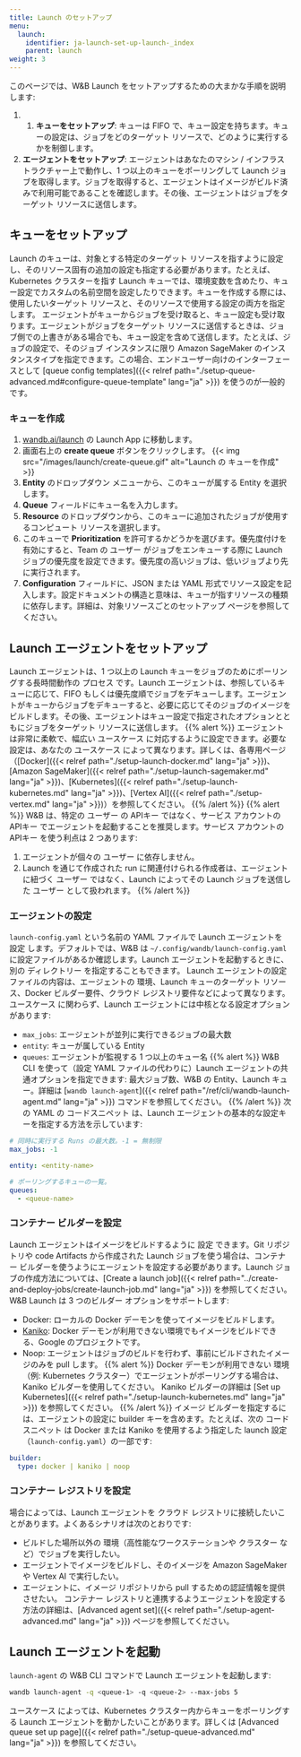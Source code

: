 ```yaml
---
title: Launch のセットアップ
menu:
  launch:
    identifier: ja-launch-set-up-launch-_index
    parent: launch
weight: 3
---
```


このページでは、W&B Launch をセットアップするための大まかな手順を説明します:
1. 1. **キューをセットアップ**: キューは FIFO で、キュー設定を持ちます。キューの設定は、ジョブをどのターゲット リソースで、どのように実行するかを制御します。
2. **エージェントをセットアップ**: エージェントはあなたのマシン / インフラストラクチャー上で動作し、1 つ以上のキューをポーリングして Launch ジョブを取得します。ジョブを取得すると、エージェントはイメージがビルド済みで利用可能であることを確認します。その後、エージェントはジョブをターゲット リソースに送信します。

## キューをセットアップ
Launch のキューは、対象とする特定のターゲット リソースを指すように設定し、そのリソース固有の追加の設定も指定する必要があります。たとえば、Kubernetes クラスターを指す Launch キューでは、環境変数を含めたり、キュー設定でカスタムの名前空間を設定したりできます。キューを作成する際には、使用したいターゲット リソースと、そのリソースで使用する設定の両方を指定します。
エージェントがキューからジョブを受け取ると、キュー設定も受け取ります。エージェントがジョブをターゲット リソースに送信するときは、ジョブ側での上書きがある場合でも、キュー設定を含めて送信します。たとえば、ジョブの設定で、そのジョブ インスタンスに限り Amazon SageMaker のインスタンスタイプを指定できます。この場合、エンドユーザー向けのインターフェースとして [queue config templates]({{< relref path="./setup-queue-advanced.md#configure-queue-template" lang="ja" >}}) を使うのが一般的です。 

### キューを作成
1. [wandb.ai/launch](https://wandb.ai/launch) の Launch App に移動します。 
2. 画面右上の **create queue** ボタンをクリックします。 
{{< img src="/images/launch/create-queue.gif" alt="Launch の キューを作成" >}}
3. **Entity** のドロップダウン メニューから、このキューが属する Entity を選択します。 
4. **Queue** フィールドにキュー名を入力します。 
5. **Resource** のドロップダウンから、このキューに追加されたジョブが使用するコンピュート リソースを選択します。
6. このキューで **Prioritization** を許可するかどうかを選びます。優先度付けを有効にすると、Team の ユーザー がジョブをエンキューする際に Launch ジョブの優先度を設定できます。優先度の高いジョブは、低いジョブより先に実行されます。
7. **Configuration** フィールドに、JSON または YAML 形式でリソース設定を記入します。設定ドキュメントの構造と意味は、キューが指すリソースの種類に依存します。詳細は、対象リソースごとのセットアップ ページを参照してください。

## Launch エージェントをセットアップ
Launch エージェントは、1 つ以上の Launch キューをジョブのためにポーリングする長時間動作の プロセス です。Launch エージェントは、参照しているキューに応じて、FIFO もしくは優先度順でジョブをデキューします。エージェントがキューからジョブをデキューすると、必要に応じてそのジョブのイメージをビルドします。その後、エージェントはキュー設定で指定されたオプションとともにジョブをターゲット リソースに送信します。
{{% alert %}}
エージェントは非常に柔軟で、幅広い ユースケース に対応するように設定できます。必要な設定は、あなたの ユースケース によって異なります。詳しくは、各専用ページ（[Docker]({{< relref path="./setup-launch-docker.md" lang="ja" >}})、[Amazon SageMaker]({{< relref path="./setup-launch-sagemaker.md" lang="ja" >}})、[Kubernetes]({{< relref path="./setup-launch-kubernetes.md" lang="ja" >}})、[Vertex AI]({{< relref path="./setup-vertex.md" lang="ja" >}})）を参照してください。
{{% /alert %}}
{{% alert %}}
W&B は、特定の ユーザー の APIキー ではなく、サービス アカウントの APIキー でエージェントを起動することを推奨します。サービス アカウントの APIキー を使う利点は 2 つあります:
1. エージェントが個々の ユーザー に依存しません。
2. Launch を通じて作成された run に関連付けられる作成者は、エージェントに紐づく ユーザー ではなく、Launch によってその Launch ジョブを送信した ユーザー として扱われます。
{{% /alert %}}

### エージェントの設定
`launch-config.yaml` という名前の YAML ファイルで Launch エージェントを 設定 します。デフォルトでは、W&B は `~/.config/wandb/launch-config.yaml` に設定ファイルがあるか確認します。Launch エージェントを起動するときに、別の ディレクトリー を指定することもできます。
Launch エージェントの設定ファイルの内容は、エージェントの 環境、Launch キューのターゲット リソース、Docker ビルダー要件、クラウド レジストリ要件などによって異なります。 
ユースケース に関わらず、Launch エージェントには中核となる設定オプションがあります:
* `max_jobs`: エージェントが並列に実行できるジョブの最大数 
* `entity`: キューが属している Entity
* `queues`: エージェントが監視する 1 つ以上のキュー名
{{% alert %}}
W&B CLI を使って（設定 YAML ファイルの代わりに）Launch エージェントの共通オプションを指定できます: 最大ジョブ数、W&B の Entity、Launch キュー。詳細は [`wandb launch-agent`]({{< relref path="/ref/cli/wandb-launch-agent.md" lang="ja" >}}) コマンドを参照してください。
{{% /alert %}}
次の YAML の コードスニペット は、Launch エージェントの基本的な設定キーを指定する方法を示しています:
```yaml title="launch-config.yaml"
# 同時に実行する Runs の最大数。-1 = 無制限
max_jobs: -1

entity: <entity-name>

# ポーリングするキューの一覧。
queues:
  - <queue-name>
```

### コンテナー ビルダーを設定
Launch エージェントはイメージをビルドするように 設定 できます。Git リポジトリや code Artifacts から作成された Launch ジョブを使う場合は、コンテナー ビルダーを使うようにエージェントを設定する必要があります。Launch ジョブの作成方法については、[Create a launch job]({{< relref path="../create-and-deploy-jobs/create-launch-job.md" lang="ja" >}}) を参照してください。 
W&B Launch は 3 つのビルダー オプションをサポートします:
* Docker: ローカルの Docker デーモンを使ってイメージをビルドします。
* [Kaniko](https://github.com/GoogleContainerTools/kaniko): Docker デーモンが利用できない環境でもイメージをビルドできる、Google のプロジェクトです。 
* Noop: エージェントはジョブのビルドを行わず、事前にビルドされたイメージのみを pull します。
{{% alert %}}
Docker デーモンが利用できない 環境（例: Kubernetes クラスター）でエージェントがポーリングする場合は、Kaniko ビルダーを使用してください。
Kaniko ビルダーの詳細は [Set up Kubernetes]({{< relref path="./setup-launch-kubernetes.md" lang="ja" >}}) を参照してください。
{{% /alert %}}
イメージ ビルダーを指定するには、エージェントの設定に builder キーを含めます。たとえば、次の コードスニペット は Docker または Kaniko を使用するよう指定した launch 設定（`launch-config.yaml`）の一部です:
```yaml title="launch-config.yaml"
builder:
  type: docker | kaniko | noop
```

### コンテナー レジストリを設定
場合によっては、Launch エージェントを クラウド レジストリに接続したいことがあります。よくあるシナリオは次のとおりです:
* ビルドした場所以外の 環境（高性能なワークステーションや クラスター など）でジョブを実行したい。
* エージェントでイメージをビルドし、そのイメージを Amazon SageMaker や Vertex AI で実行したい。
* エージェントに、イメージ リポジトリから pull するための認証情報を提供させたい。
コンテナー レジストリと連携するようエージェントを設定する方法の詳細は、[Advanced agent set]({{< relref path="./setup-agent-advanced.md" lang="ja" >}}) ページを参照してください。

## Launch エージェントを起動
`launch-agent` の W&B CLI コマンドで Launch エージェントを起動します:
```bash
wandb launch-agent -q <queue-1> -q <queue-2> --max-jobs 5
```
ユースケース によっては、Kubernetes クラスター内からキューをポーリングする Launch エージェントを動かしたいことがあります。詳しくは [Advanced queue set up page]({{< relref path="./setup-queue-advanced.md" lang="ja" >}}) を参照してください。